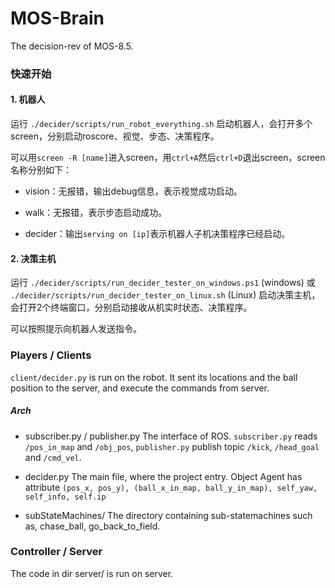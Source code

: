# MOS-Brain

The decision-rev of MOS-8.5.

### 快速开始

#### 1. 机器人

运行 `./decider/scripts/run_robot_everything.sh` 启动机器人，会打开多个screen，分别启动roscore、视觉、步态、决策程序。

可以用`screen -R [name]`进入screen，用`ctrl+A`然后`ctrl+D`退出screen，screen名称分别如下：

- vision：无报错，输出debug信息，表示视觉成功启动。

- walk：无报错，表示步态启动成功。

- decider：输出`serving on [ip]`表示机器人子机决策程序已经启动。

#### 2. 决策主机

运行 `./decider/scripts/run_decider_tester_on_windows.ps1` (windows) 或 `./decider/scripts/run_decider_tester_on_linux.sh` (Linux) 启动决策主机，会打开2个终端窗口，分别启动接收从机实时状态、决策程序。

可以按照提示向机器人发送指令。

### Players / Clients

```client/decider.py``` is run on the robot. It sent its locations and the ball position to the server, and execute the commands from server. 

##### Arch

* subscriber.py / publisher.py
    The interface of ROS. ```subscriber.py``` reads ```/pos_in_map``` and ```/obj_pos```, ```publisher.py``` publish topic ```/kick```, ```/head_goal``` and ```/cmd_vel```.

* decider.py
    The main file, where the project entry. 
    Object Agent has attribute ```(pos_x, pos_y), (ball_x_in_map, ball_y_in_map), self_yaw, self_info, self.ip```

* subStateMachines/
    The directory containing sub-statemachines such as, chase_ball, go_back_to_field.


### Controller / Server

The code in dir server/ is run on server.  
